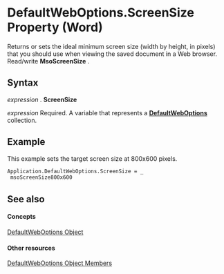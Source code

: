 
# DefaultWebOptions.ScreenSize Property (Word)

Returns or sets the ideal minimum screen size (width by height, in pixels) that you should use when viewing the saved document in a Web browser. Read/write  **MsoScreenSize** .


## Syntax

 _expression_ . **ScreenSize**

 _expression_ Required. A variable that represents a **[DefaultWebOptions](7459af1e-c495-f84f-929c-f7a611ec49b3.md)** collection.


## Example

This example sets the target screen size at 800x600 pixels.


```vb
Application.DefaultWebOptions.ScreenSize = _ 
 msoScreenSize800x600
```


## See also


#### Concepts


[DefaultWebOptions Object](7459af1e-c495-f84f-929c-f7a611ec49b3.md)
#### Other resources


[DefaultWebOptions Object Members](2ec195b5-f843-6a29-9070-a86a7ff1d7fc.md)
